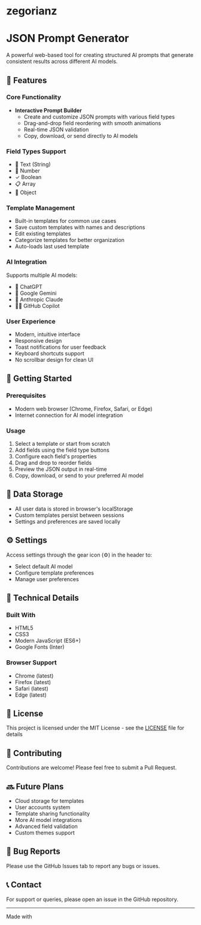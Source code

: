 # zegorianz
# JSON Prompt Generator

A powerful web-based tool for creating structured AI prompts that generate consistent results across different AI models.

## 🌟 Features

### Core Functionality
- **Interactive Prompt Builder**
  - Create and customize JSON prompts with various field types
  - Drag-and-drop field reordering with smooth animations
  - Real-time JSON validation
  - Copy, download, or send directly to AI models

### Field Types Support
- 📝 Text (String)
- 🔢 Number
- ✓ Boolean
- 📋 Array
- 🔧 Object

### Template Management
- Built-in templates for common use cases
- Save custom templates with names and descriptions
- Edit existing templates
- Categorize templates for better organization
- Auto-loads last used template

### AI Integration
Supports multiple AI models:
- 🤖 ChatGPT
- 🌟 Google Gemini
- 🧠 Anthropic Claude
- 👨‍💻 GitHub Copilot

### User Experience
- Modern, intuitive interface
- Responsive design
- Toast notifications for user feedback
- Keyboard shortcuts support
- No scrollbar design for clean UI

## 🚀 Getting Started

### Prerequisites
- Modern web browser (Chrome, Firefox, Safari, or Edge)
- Internet connection for AI model integration

### Usage
1. Select a template or start from scratch
2. Add fields using the field type buttons
3. Configure each field's properties
4. Drag and drop to reorder fields
5. Preview the JSON output in real-time
6. Copy, download, or send to your preferred AI model

## 💾 Data Storage
- All user data is stored in browser's localStorage
- Custom templates persist between sessions
- Settings and preferences are saved locally

## ⚙️ Settings
Access settings through the gear icon (⚙️) in the header to:
- Select default AI model
- Configure template preferences
- Manage user preferences

## 🔧 Technical Details

### Built With
- HTML5
- CSS3
- Modern JavaScript (ES6+)
- Google Fonts (Inter)

### Browser Support
- Chrome (latest)
- Firefox (latest)
- Safari (latest)
- Edge (latest)

## 📝 License
This project is licensed under the MIT License - see the [LICENSE](LICENSE) file for details

## 🤝 Contributing
Contributions are welcome! Please feel free to submit a Pull Request.

## 🔜 Future Plans
- Cloud storage for templates
- User accounts system
- Template sharing functionality
- More AI model integrations
- Advanced field validation
- Custom themes support

## 🐛 Bug Reports
Please use the GitHub Issues tab to report any bugs or issues.

## 📞 Contact
For support or queries, please open an issue in the GitHub repository.

---
Made with

